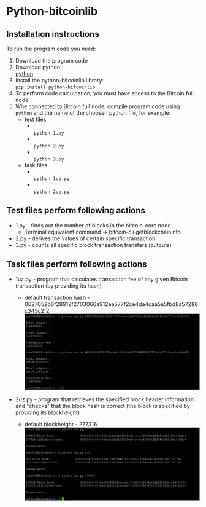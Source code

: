 # Python-bitcoinlib

## Installation instructions
To run the program code you need:

1. Download the program code
2. Download python:
 <br />[python](https://www.python.org/downloads/)
3. Install the python-bitcoinlib library: 
  <br /> `pip install python-bitcoinlib`
4. To perform code calculoation, you must have access to the Bitcoin full node 
5. Whe connected to Bitcoin full node, compile program code using
   <br /> `python` and the name of the choosen python file, for example:
   * test files
     *   <br /> `python 1.py`
     *   <br /> `python 2.py`
     *   <br /> `python 3.py`
   * task files
     *   <br /> `python 1uz.py`
     *   <br /> `python 2uz.py`
     
## Test files perform following actions
* 1.py - finds out the number of blocks in the bitcoin-core node
   * Terminal equivalent command → bitcoin-cli getblockchaininfo
* 2.py - derives the values of certain specific transaction
* 3.py - counts all specific block transaction transfers (outputs) 

## Task files perform following actions
* 1uz.py - program that calculates transaction fee of any given Bitcoin transaction (by providing its hash)
   * default transaction hash - 0627052b6f28912f2703066a912ea577f2ce4da4caa5a5fbd8a57286c345c2f2
 ![1uz](/png/1.png)

* 2uz.py - program that retrieves the specified block header information and "checks" that the block hash is correct (the block is specified by providing its blockheight)
   * default blockheight - 277316
![2uz](/png/2.png)




